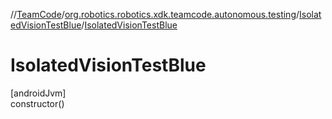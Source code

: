 //[TeamCode](../../../index.md)/[org.robotics.robotics.xdk.teamcode.autonomous.testing](../index.md)/[IsolatedVisionTestBlue](index.md)/[IsolatedVisionTestBlue](-isolated-vision-test-blue.md)

# IsolatedVisionTestBlue

[androidJvm]\
constructor()
